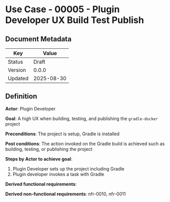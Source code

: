 # Use Case - 00005 - Plugin Developer UX Build Test Publish

## Document Metadata

| Key     | Value      |
|---------|------------|
| Status  | Draft      |
| Version | 0.0.0      |
| Updated | 2025-08-30 |

## Definition

**Actor**: Plugin Developer

**Goal**: A high UX when building, testing, and publishing the `gradle-docker` project

**Preconditions**: The project is setup, Gradle is installed

**Post conditions**: The action invoked on the Gradle build is achieved such as building, testing, or publishing the 
project

**Steps by Actor to achieve goal**:
1. Plugin Developer sets up the project including Gradle
1. Plugin developer invokes a task with Gradle 


**Derived functional requirements**:

**Derived non-functional requirements**: nfr-0010, nfr-0011
